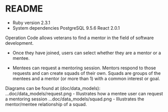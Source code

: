 # README

* Ruby version
    2.3.1
* System dependencies
    PostgreSQL 9.5.6
    React 2.0.1

Operation Code allows veterans to find a mentor in the field of software development.  


- Once they have joined, users can select whether they are a mentor or a mentee.

- Mentees can request a mentoring session. Mentors respond to those requests and can create squads of their own. Squads are groups of the mentees and a mentor (or more than 1) with a common interest or goal.

Diagrams can be found at (doc/data_models):
...doc/data_models/request.png - Illustrates how a mentee user can request a mentoring session
...doc/data_models/squad.png - Illustrates the mentor/mentee relationship of a squad.

